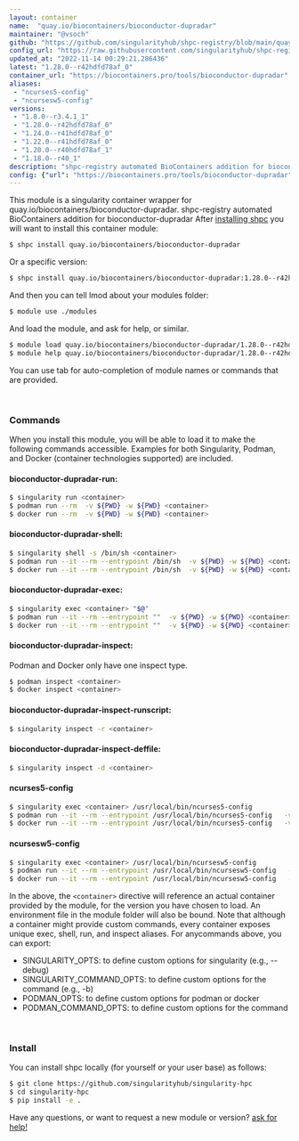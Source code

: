```yaml
---
layout: container
name:  "quay.io/biocontainers/bioconductor-dupradar"
maintainer: "@vsoch"
github: "https://github.com/singularityhub/shpc-registry/blob/main/quay.io/biocontainers/bioconductor-dupradar/container.yaml"
config_url: "https://raw.githubusercontent.com/singularityhub/shpc-registry/main/quay.io/biocontainers/bioconductor-dupradar/container.yaml"
updated_at: "2022-11-14 00:29:21.286436"
latest: "1.28.0--r42hdfd78af_0"
container_url: "https://biocontainers.pro/tools/bioconductor-dupradar"
aliases:
 - "ncurses5-config"
 - "ncursesw5-config"
versions:
 - "1.8.0--r3.4.1_1"
 - "1.28.0--r42hdfd78af_0"
 - "1.24.0--r41hdfd78af_0"
 - "1.22.0--r41hdfd78af_0"
 - "1.20.0--r40hdfd78af_1"
 - "1.18.0--r40_1"
description: "shpc-registry automated BioContainers addition for bioconductor-dupradar"
config: {"url": "https://biocontainers.pro/tools/bioconductor-dupradar", "maintainer": "@vsoch", "description": "shpc-registry automated BioContainers addition for bioconductor-dupradar", "latest": {"1.28.0--r42hdfd78af_0": "sha256:5b28ed9c23f94916d707a8378ae81784a02389ef937f31f28b672aaff264b7bd"}, "tags": {"1.8.0--r3.4.1_1": "sha256:0f810499962bf98741c82fc1cbbc5cfc86ff2e049efe08c1bde9a3b889486d6a", "1.28.0--r42hdfd78af_0": "sha256:5b28ed9c23f94916d707a8378ae81784a02389ef937f31f28b672aaff264b7bd", "1.24.0--r41hdfd78af_0": "sha256:e1c3b900d8e2f6c006a083e32ef6598d8a22a2419eb1a5a623df3831863ac85e", "1.22.0--r41hdfd78af_0": "sha256:05c84eb552473d9fbeca0ff3465229207238e77ac15ee5710aa9885f5c0b38b0", "1.20.0--r40hdfd78af_1": "sha256:d15305aae8ab25b523580272bb6a8630f6c872a6b60421c6a8ffe5684b350b80", "1.18.0--r40_1": "sha256:7258496709eb73e9e4e339d10f6b912ef598fedb79d8ccfd31ca35044cfbc86e"}, "docker": "quay.io/biocontainers/bioconductor-dupradar", "aliases": {"ncurses5-config": "/usr/local/bin/ncurses5-config", "ncursesw5-config": "/usr/local/bin/ncursesw5-config"}}
---
```


This module is a singularity container wrapper for quay.io/biocontainers/bioconductor-dupradar.
shpc-registry automated BioContainers addition for bioconductor-dupradar
After [installing shpc](#install) you will want to install this container module:


```bash
$ shpc install quay.io/biocontainers/bioconductor-dupradar
```

Or a specific version:

```bash
$ shpc install quay.io/biocontainers/bioconductor-dupradar:1.28.0--r42hdfd78af_0
```

And then you can tell lmod about your modules folder:

```bash
$ module use ./modules
```

And load the module, and ask for help, or similar.

```bash
$ module load quay.io/biocontainers/bioconductor-dupradar/1.28.0--r42hdfd78af_0
$ module help quay.io/biocontainers/bioconductor-dupradar/1.28.0--r42hdfd78af_0
```

You can use tab for auto-completion of module names or commands that are provided.

<br>

### Commands

When you install this module, you will be able to load it to make the following commands accessible.
Examples for both Singularity, Podman, and Docker (container technologies supported) are included.

#### bioconductor-dupradar-run:

```bash
$ singularity run <container>
$ podman run --rm  -v ${PWD} -w ${PWD} <container>
$ docker run --rm  -v ${PWD} -w ${PWD} <container>
```

#### bioconductor-dupradar-shell:

```bash
$ singularity shell -s /bin/sh <container>
$ podman run --it --rm --entrypoint /bin/sh  -v ${PWD} -w ${PWD} <container>
$ docker run --it --rm --entrypoint /bin/sh  -v ${PWD} -w ${PWD} <container>
```

#### bioconductor-dupradar-exec:

```bash
$ singularity exec <container> "$@"
$ podman run --it --rm --entrypoint ""  -v ${PWD} -w ${PWD} <container> "$@"
$ docker run --it --rm --entrypoint ""  -v ${PWD} -w ${PWD} <container> "$@"
```

#### bioconductor-dupradar-inspect:

Podman and Docker only have one inspect type.

```bash
$ podman inspect <container>
$ docker inspect <container>
```

#### bioconductor-dupradar-inspect-runscript:

```bash
$ singularity inspect -r <container>
```

#### bioconductor-dupradar-inspect-deffile:

```bash
$ singularity inspect -d <container>
```


#### ncurses5-config

```bash
$ singularity exec <container> /usr/local/bin/ncurses5-config
$ podman run --it --rm --entrypoint /usr/local/bin/ncurses5-config   -v ${PWD} -w ${PWD} <container> -c " $@"
$ docker run --it --rm --entrypoint /usr/local/bin/ncurses5-config   -v ${PWD} -w ${PWD} <container> -c " $@"
```


#### ncursesw5-config

```bash
$ singularity exec <container> /usr/local/bin/ncursesw5-config
$ podman run --it --rm --entrypoint /usr/local/bin/ncursesw5-config   -v ${PWD} -w ${PWD} <container> -c " $@"
$ docker run --it --rm --entrypoint /usr/local/bin/ncursesw5-config   -v ${PWD} -w ${PWD} <container> -c " $@"
```



In the above, the `<container>` directive will reference an actual container provided
by the module, for the version you have chosen to load. An environment file in the
module folder will also be bound. Note that although a container
might provide custom commands, every container exposes unique exec, shell, run, and
inspect aliases. For anycommands above, you can export:

 - SINGULARITY_OPTS: to define custom options for singularity (e.g., --debug)
 - SINGULARITY_COMMAND_OPTS: to define custom options for the command (e.g., -b)
 - PODMAN_OPTS: to define custom options for podman or docker
 - PODMAN_COMMAND_OPTS: to define custom options for the command

<br>

### Install

You can install shpc locally (for yourself or your user base) as follows:

```bash
$ git clone https://github.com/singularityhub/singularity-hpc
$ cd singularity-hpc
$ pip install -e .
```

Have any questions, or want to request a new module or version? [ask for help!](https://github.com/singularityhub/singularity-hpc/issues)